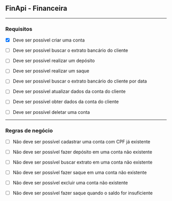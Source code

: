 ## FinApi - Financeira

---

### Requisitos

- [X] Deve ser possível criar uma conta

- [ ] Deve ser possível buscar o extrato bancário do cliente

- [ ] Deve ser possível realizar um depósito

- [ ] Deve ser possível realizar um saque

- [ ] Deve ser possível buscar o extrato bancário do cliente por data

- [ ] Deve ser possível atualizar dados da conta do cliente

- [ ] Deve ser possível obter dados da conta do cliente

- [ ] Deve ser possível deletar uma conta

---

### Regras de negócio

- [ ] Não deve ser possível cadastrar uma conta com CPF já existente

- [ ] Não deve ser possível fazer depósito em uma conta não existente

- [ ] Não deve ser possível buscar extrato em uma conta não existente

- [ ] Não deve ser possível fazer saque em uma conta não existente

- [ ] Não deve ser possível excluir uma conta não existente

- [ ] Não deve ser possível fazer saque quando o saldo for insuficiente
